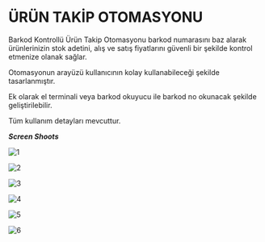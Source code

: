 # ÜRÜN TAKİP OTOMASYONU
Barkod Kontrollü Ürün Takip Otomasyonu barkod numarasını baz alarak ürünlerinizin stok adetini, alış ve satış fiyatlarını güvenli 
bir şekilde kontrol etmenize olanak sağlar.

Otomasyonun arayüzü kullanıcının kolay kullanabileceği şekilde tasarlanmıştır.

Ek olarak el terminali veya barkod okuyucu ile barkod no okunacak şekilde geliştirilebilir.

Tüm kullanım detayları mevcuttur.

***Screen Shoots***

![1](https://user-images.githubusercontent.com/28530740/36205479-90b5ae50-1197-11e8-81ce-9780051cd890.png)

![2](https://user-images.githubusercontent.com/28530740/36205480-90d495f4-1197-11e8-8eef-7abf79a41ba9.png)

![3](https://user-images.githubusercontent.com/28530740/36205481-90f2cf6a-1197-11e8-88cf-36cc942aa673.png)

![4](https://user-images.githubusercontent.com/28530740/36205482-910fdeb6-1197-11e8-9c02-64be3e72e87b.png)

![5](https://user-images.githubusercontent.com/28530740/36205483-912c0f32-1197-11e8-8460-d99c4e08dc6f.png)

![6](https://user-images.githubusercontent.com/28530740/36205484-914b3baa-1197-11e8-8b01-6dde2bf49936.png)
